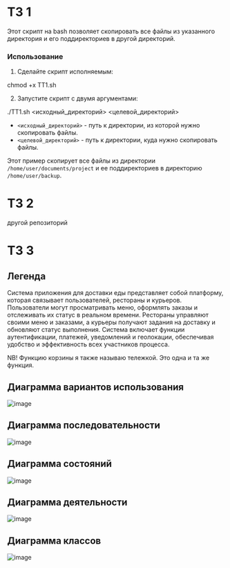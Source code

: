 # ТЗ 1

Этот скрипт на bash позволяет скопировать все файлы из указанного директория и его поддиректориев в другой директорий.  

### Использование

1. Сделайте скрипт исполняемым:

chmod +x TT1.sh

2. Запустите скрипт с двумя аргументами:

./TT1.sh <исходный_директорий> <целевой_директорий>

* `<исходный_директорий>` - путь к директории, из которой нужно скопировать файлы.
* `<целевой_директорий>` - путь к директории, куда нужно скопировать файлы. 

Этот пример скопирует все файлы из директории `/home/user/documents/project` и ее поддиректориев в директорию `/home/user/backup`.

# ТЗ 2

другой репозиторий

# ТЗ 3

## Легенда

Система приложения для доставки еды представляет собой платформу, которая связывает пользователей, рестораны и курьеров. Пользователи могут просматривать меню, оформлять заказы и отслеживать их статус в реальном времени. Рестораны управляют своими меню и заказами, а курьеры получают задания на доставку и обновляют статус выполнения. Система включает функции аутентификации, платежей, уведомлений и геолокации, обеспечивая удобство и эффективность всех участников процесса.

NB! Функцию корзины я также называю тележкой. Это одна и та же функция.

## Диаграмма вариантов использования

![image](https://github.com/tenderwrath/tphw/assets/107726368/512a2faf-2691-47cb-8348-fd6713f8d2eb)


## Диаграмма последовательности

![image](https://github.com/tenderwrath/tphw/assets/107726368/984b2945-8778-4344-8ae7-b5ee77b7651a)


## Диаграмма состояний

![image](https://github.com/tenderwrath/tphw/assets/107726368/9acadccd-033e-44f7-aaea-006494dc54ad)


## Диаграмма деятельности

![image](https://github.com/tenderwrath/tphw/assets/107726368/6a1c2e88-a877-423c-8ff5-17ecf0d6dc7a)


## Диаграмма классов

![image](https://github.com/tenderwrath/tphw/assets/107726368/2c50a354-c5a1-417e-8d40-d462f1ab2a10)


